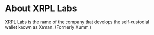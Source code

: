 # About XRPL Labs

XRPL Labs is the name of the company that develops the self-custodial wallet known as Xaman. (Formerly Xumm.)

